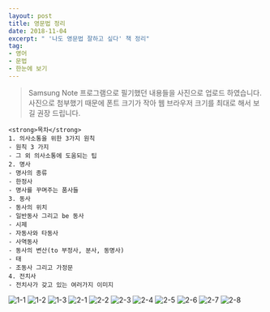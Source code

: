 ```yaml
---
layout: post
title: 영문법 정리
date: 2018-11-04
excerpt: " '나도 영문법 잘하고 싶다' 책 정리" 
tag: 
- 영어
- 문법
- 한눈에 보기 
---
```

> Samsung Note 프로그램으로 필기했던 내용들을 사진으로 업로드 하였습니다.
사진으로 첨부했기 때문에 폰트 크기가 작아 웹 브라우저 크기를 최대로 해서 보길 권장 드립니다.
```
<strong>목차</strong>
1. 의사소통을 위한 3가지 원칙
- 원칙 3 가지 
- 그 외 의사소통에 도움되는 팁
2. 명사
- 명사의 종류
- 한정사
- 명사를 꾸며주는 품사들
3. 동사
- 동사의 위치
- 일반동사 그리고 be 동사
- 시제
- 자동사와 타동사
- 사역동사
- 동사의 변산(to 부정사, 분사, 동명사)
- 태
- 조동사 그리고 가정문
4. 전치사 
- 전치사가 갖고 있는 여러가지 이미지

```

![1-1](https://user-images.githubusercontent.com/33630505/50066580-09d94400-0200-11e9-8d54-50986034e287.JPG)
![1-2](https://user-images.githubusercontent.com/33630505/50066581-09d94400-0200-11e9-80e2-6861642b0160.JPG)
![1-3](https://user-images.githubusercontent.com/33630505/50066582-0a71da80-0200-11e9-88e8-e919d3d1e2c2.JPG)
![2-1](https://user-images.githubusercontent.com/33630505/50066583-0a71da80-0200-11e9-931f-d585eed9932e.JPG)
![2-2](https://user-images.githubusercontent.com/33630505/50066584-0a71da80-0200-11e9-9dd2-dde472b8e009.JPG)
![2-3](https://user-images.githubusercontent.com/33630505/50066586-0b0a7100-0200-11e9-947a-6f08e894f953.JPG)
![2-4](https://user-images.githubusercontent.com/33630505/50066587-0b0a7100-0200-11e9-9d75-c73ab39d7c0e.JPG)
![2-5](https://user-images.githubusercontent.com/33630505/50066588-0ba30780-0200-11e9-8fd0-6abcc1a6a7f9.JPG)
![2-6](https://user-images.githubusercontent.com/33630505/50066590-0c3b9e00-0200-11e9-8288-349730c87f12.JPG)
![2-7](https://user-images.githubusercontent.com/33630505/50066591-0c3b9e00-0200-11e9-8ea3-9f7c04602cf7.JPG)
![2-8](https://user-images.githubusercontent.com/33630505/50066592-0cd43480-0200-11e9-9295-e44f84d4237a.JPG)
